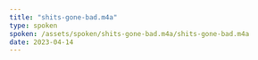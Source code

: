 ```yaml
---
title: "shits-gone-bad.m4a"
type: spoken
spoken: /assets/spoken/shits-gone-bad.m4a/shits-gone-bad.m4a
date: 2023-04-14
---
```

